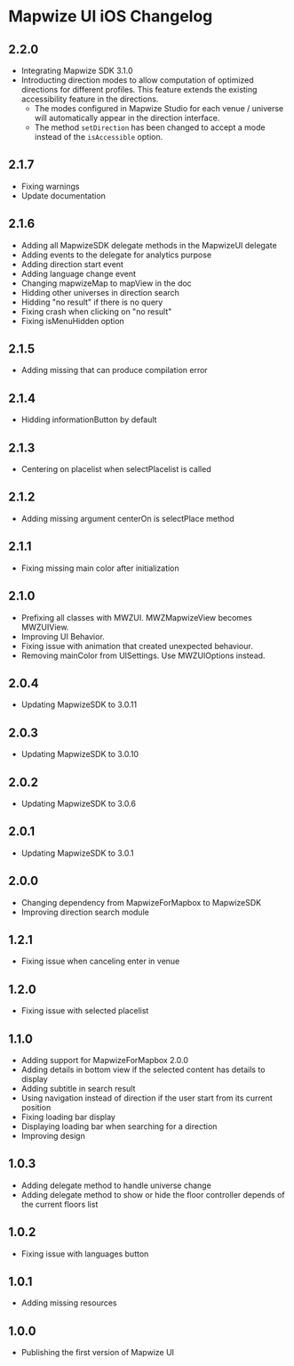 # Mapwize UI iOS Changelog

## 2.2.0

- Integrating Mapwize SDK 3.1.0
- Introducting direction modes to allow computation of optimized directions for different profiles. This feature extends the existing accessibility feature in the directions.
	- The modes configured in Mapwize Studio for each venue / universe will automatically appear in the direction interface.
	- The method `setDirection` has been changed to accept a mode instead of the `isAccessible` option.

## 2.1.7

- Fixing warnings
- Update documentation

## 2.1.6

- Adding all MapwizeSDK delegate methods in the MapwizeUI delegate
- Adding events to the delegate for analytics purpose
- Adding direction start event
- Adding language change event
- Changing mapwizeMap to mapView in the doc
- Hidding other universes in direction search
- Hidding "no result" if there is no query
- Fixing crash when clicking on "no result"
- Fixing isMenuHidden option

## 2.1.5

- Adding missing that can produce compilation error 

## 2.1.4

- Hidding informationButton by default

## 2.1.3

- Centering on placelist when selectPlacelist is called

## 2.1.2

- Adding missing argument centerOn is selectPlace method

## 2.1.1

- Fixing missing main color after initialization

## 2.1.0

- Prefixing all classes with MWZUI. MWZMapwizeView becomes MWZUIView.
- Improving UI Behavior.
- Fixing issue with animation that created unexpected behaviour.
- Removing mainColor from UISettings. Use MWZUIOptions instead.

## 2.0.4

- Updating MapwizeSDK to 3.0.11

## 2.0.3

- Updating MapwizeSDK to 3.0.10

## 2.0.2

- Updating MapwizeSDK to 3.0.6

## 2.0.1

- Updating MapwizeSDK to 3.0.1

## 2.0.0

- Changing dependency from MapwizeForMapbox to MapwizeSDK
- Improving direction search module

## 1.2.1

- Fixing issue when canceling enter in venue

## 1.2.0

- Fixing issue with selected placelist

## 1.1.0

- Adding support for MapwizeForMapbox 2.0.0
- Adding details in bottom view if the selected content has details to display
- Adding subtitle in search result
- Using navigation instead of direction if the user start from its current position
- Fixing loading bar display
- Displaying loading bar when searching for a direction
- Improving design

## 1.0.3

- Adding delegate method to handle universe change
- Adding delegate method to show or hide the floor controller depends of the current floors list

## 1.0.2

- Fixing issue with languages button

## 1.0.1

- Adding missing resources

## 1.0.0

- Publishing the first version of Mapwize UI
